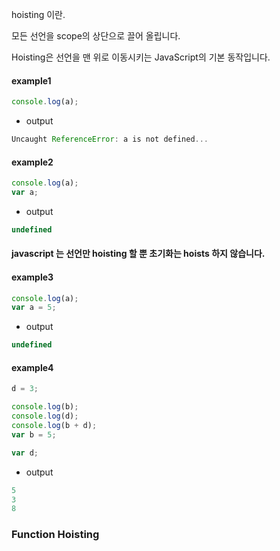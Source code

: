 hoisting 이란.  

모든 선언을 scope의 상단으로 끌어 올립니다.  

Hoisting은 선언을 맨 위로 이동시키는 JavaScript의 기본 동작입니다.  



#### example1
~~~javascript
console.log(a);
~~~
- output  
~~~javascript
Uncaught ReferenceError: a is not defined...
~~~

#### example2
~~~javascript
console.log(a);
var a;
~~~

- output  
~~~javascript
undefined
~~~

#### javascript 는 선언만 hoisting 할 뿐 초기화는 hoists 하지 않습니다.
#### example3
~~~javascript
console.log(a);
var a = 5;
~~~
- output  
~~~javascript
undefined
~~~

#### example4
~~~javascript
d = 3;

console.log(b);
console.log(d);
console.log(b + d);
var b = 5;

var d;
~~~
- output  
~~~javascript
5
3
8
~~~



### Function Hoisting
